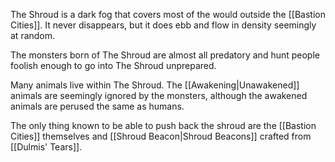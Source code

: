 The Shroud is a dark fog that covers most of the would outside the [[Bastion Cities]]. It never disappears, but it does ebb and flow in density seemingly at random.

The monsters born of The Shroud are almost all predatory and hunt people foolish enough to go into The Shroud unprepared.

Many animals live within The Shroud. The [[Awakening|Unawakened]] animals are seemingly ignored by the monsters, although the awakened animals are perused the same as humans.

The only thing known to be able to push back the shroud are the [[Bastion Cities]] themselves and [[Shroud Beacon|Shroud Beacons]] crafted from [[Dulmis' Tears]].